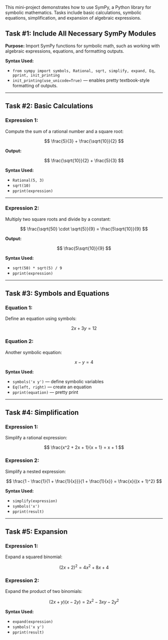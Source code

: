 This mini-project demonstrates how to use SymPy, a Python library for symbolic mathematics. Tasks include basic calculations, symbolic equations, simplification, and expansion of algebraic expressions.

##  Task #1: Include All Necessary SymPy Modules

**Purpose:**
Import SymPy functions for symbolic math, such as working with algebraic expressions, equations, and formatting outputs.

**Syntax Used:**

* `from sympy import symbols, Rational, sqrt, simplify, expand, Eq, pprint, init_printing`
* `init_printing(use_unicode=True)` — enables pretty textbook-style formatting of outputs.

---

##  Task #2: Basic Calculations

###  Expression 1:

Compute the sum of a rational number and a square root:

$$
\frac{5}{3} + \frac{\sqrt{10}}{2}
$$

**Output:**

$$
\frac{\sqrt{10}}{2} + \frac{5}{3}
$$

**Syntax Used:**

* `Rational(5, 3)`
* `sqrt(10)`
* `pprint(expression)`

---

###  Expression 2:

Multiply two square roots and divide by a constant:

$$
\frac{\sqrt{50} \cdot \sqrt{5}}{9} = \frac{5\sqrt{10}}{9}
$$

**Output:**

$$
\frac{5\sqrt{10}}{9}
$$

**Syntax Used:**

* `sqrt(50) * sqrt(5) / 9`
* `pprint(expression)`

---

##  Task #3: Symbols and Equations

###  Equation 1:

Define an equation using symbols:

$$
2x + 3y = 12
$$

###  Equation 2:

Another symbolic equation:

$$
x - y = 4
$$

**Syntax Used:**

* `symbols('x y')` — define symbolic variables
* `Eq(left, right)` — create an equation
* `pprint(equation)` — pretty print

---

##  Task #4: Simplification

###  Expression 1:

Simplify a rational expression:

$$
\frac{x^2 + 2x + 1}{x + 1} = x + 1
$$

###  Expression 2:

Simplify a nested expression:

$$
\frac{1 - \frac{1}{1 + \frac{1}{x}}}{1 + \frac{1}{x}} = \frac{x}{(x + 1)^2}
$$

**Syntax Used:**

* `simplify(expression)`
* `symbols('x')`
* `pprint(result)`

---

##  Task #5: Expansion

###  Expression 1:

Expand a squared binomial:

$$
(2x + 2)^2 = 4x^2 + 8x + 4
$$

###  Expression 2:

Expand the product of two binomials:

$$
(2x + y)(x - 2y) = 2x^2 - 3xy - 2y^2
$$

**Syntax Used:**

* `expand(expression)`
* `symbols('x y')`
* `pprint(result)`

